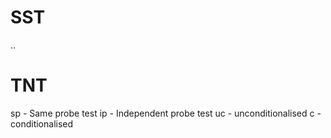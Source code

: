 # SST
..

# TNT
sp - Same probe test
ip - Independent probe test
uc - unconditionalised
c  - conditionalised

